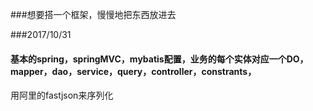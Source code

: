 ###想要搭一个框架，慢慢地把东西放进去    

###2017/10/31   
#### 基本的spring，springMVC，mybatis配置，业务的每个实体对应一个DO，mapper，dao，service，query，controller，constrants，
用阿里的fastjson来序列化
 
